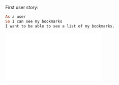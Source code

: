 First user story: 

``` ruby 
As a user
So I can see my bookmarks
I want to be able to see a list of my bookmarks.
```

![Domain Model Diagram](file:///Users/student/Downloads/Diagram.Codes.html)
